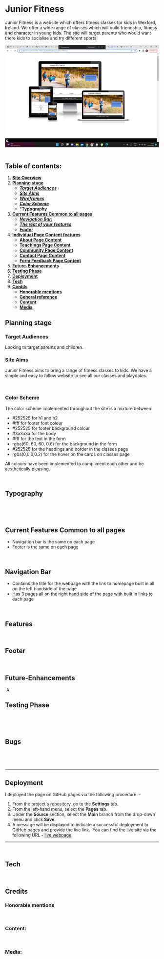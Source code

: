 
# **Junior Fitness**
 
 Junior Fitness is a website which offers fitness classes for kids in Wexford, Ireland. We offer a wide range of classes which will build friendship, fitness and character in young kids. The site will target parents who would want there kids to socialise and try different sports.


![Website Screenshot](assets/images/homepage-screenshot.png)
​
## Table of contents:
1. [**Site Overview**](#site-overview)
1. [**Planning stage**](#planning-stage)
    * [***Target Audiences***](#target-audiences)
    * [***Site Aims***](#site-aims)
    * [***Wireframes***](#wireframes)
    * [***Color Scheme***](#color-scheme)
    * [***Typography**](#typography)
1. [**Current Features Common to all pages**](#current-features-common-to-all-pages)
    * [***Navigation Bar:***](#navigation-bar)
    * [***The rest of your features***](#features)
    * [**Footer**](#footer)
1. [**Individual Page Content features**](#individual-page-content-features)
    * [**About Page Content**](#about-page-content)
    * [**Teachings Page Content**](#teachings-page-content)
    * [**Community Page Content**](#community-page-content)
    * [**Contact Page Content**](#contact-page-content)
    * [**Form Feedback Page Content**](#form-feedback-page-content)
1. [**Future-Enhancements**](#future-enhancements)
1. [**Testing Phase**](#testing-phase)
1. [**Deployment**](#deployment)
1. [**Tech**](#tech)
1. [**Credits**](#credits)
    * [**Honorable mentions**](#honorable-mentions)
    * [**General reference**](#general-reference)
    * [**Content**](#content)
    * [**Media**](#media)
​
## **Planning stage**


### **Target Audiences**
​Looking to target parents and children.
​
​
### **Site Aims**
​Junior Fitness aims to bring a range of fitness classes to kids.
We have a simple and easy to follow website to see all our classes and playdates.


​
### **Color Scheme**
The color scheme implemented throughout the site is a mixture between:
- #252525 for h1 and h2
- #fff for footer font colour
- #252525 for footer background colour
- #3a3a3a for the body
- #fff for the text in the form
- rgba(60, 60, 60, 0.6) for the background in the form
- #252525 for the headings and border in the classes page
- rgba(0,0,0,0.2) for the hover on the cards on classes page

All colours have been implemented to compliment each other and be aesthetically pleasing.
 
​
## **Typography**
​

​
## **Current Features Common to all pages**
- Navigation bar is the same on each page
- Footer is the same on each page

​
## **Navigation Bar**
- Contains the title for the webpage with the link to homepage built in all on the left handside of the page
- Has 3 pages all on the right hand side of the page with built in links to each page

​
## **Features**
​

## **Footer**


​
## **Future-Enhancements**
​
A
​
## **Testing Phase**
​

​
​
## **Bugs**
​

​
***
## **Deployment**
I deployed the page on GitHub pages via the following procedure: -
​
1. From the project's [repository](pageurl), go to the **Settings** tab.
2. From the left-hand menu, select the **Pages** tab.
3. Under the **Source** section, select the **Main** branch from the drop-down menu and click **Save**.
4. A message will be displayed to indicate a successful deployment to GitHub pages and provide the live link.
​
You  can find the live site via the following URL - [live webpage](https://yoururlhere)
***
​
## **Tech**

​
## **Credits**
### **Honorable mentions**
​
### **Content:**
​

  
### **Media:**
​


[def]: ..assets